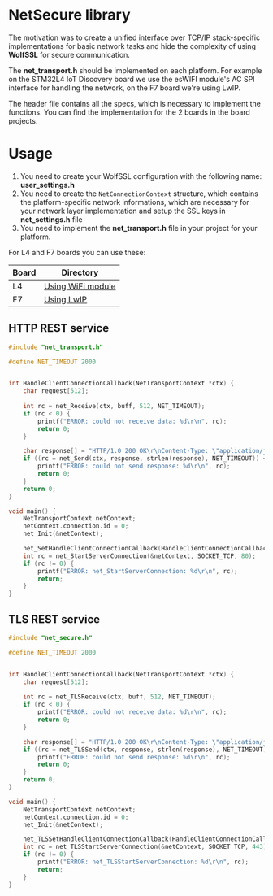 # NetSecure library

The motivation was to create a unified interface over TCP/IP stack-specific implementations for basic network tasks and hide the complexity of using **WolfSSL** for secure communication.

The **net_transport.h** should be implemented on each platform. For example on the STM32L4 IoT Discovery board we use the esWIFI module's AC SPI interface for handling the network, on the F7 board we're using LwIP.

The header file contains all the specs, which is necessary to implement the functions. You can find the implementation for the 2 boards in the board projects.

# Usage

1. You need to create your WolfSSL configuration with the following name: **user_settings.h**
2. You need to create the ```NetConnectionContext``` structure, which contains the platform-specific network informations, which are necessary for your network layer implementation and setup the SSL keys in **net_settings.h** file
3. You need to implement the **net_transport.h** file in your project for your platform.

For L4 and F7 boards you can use these:

| Board | Directory |
|-------|-----------|
| L4 | [Using WiFi module](L4) |
| F7 | [Using LwIP](F7) |

## HTTP REST service
```c
#include "net_transport.h"

#define NET_TIMEOUT 2000


int HandleClientConnectionCallback(NetTransportContext *ctx) {
    char request[512];
	
    int rc = net_Receive(ctx, buff, 512, NET_TIMEOUT);
    if (rc < 0) {
        printf("ERROR: could not receive data: %d\r\n", rc);
        return 0;
    }

    char response[] = "HTTP/1.0 200 OK\r\nContent-Type: \"application/json\"\r\n\r\n{\"test_key\":\"test_value\"}";
    if ((rc = net_Send(ctx, response, strlen(response), NET_TIMEOUT)) < 0) {
        printf("ERROR: could not send response: %d\r\n", rc);
        return 0;
    }
    return 0;
}

void main() {
    NetTransportContext netContext;
    netContext.connection.id = 0;
    net_Init(&netContext);

    net_SetHandleClientConnectionCallback(HandleClientConnectionCallback);
    int rc = net_StartServerConnection(&netContext, SOCKET_TCP, 80);
    if (rc != 0) {
        printf("ERROR: net_StartServerConnection: %d\r\n", rc);
        return;
    }
}

```

## TLS REST service

```c
#include "net_secure.h"

#define NET_TIMEOUT 2000


int HandleClientConnectionCallback(NetTransportContext *ctx) {
    char request[512];
	
    int rc = net_TLSReceive(ctx, buff, 512, NET_TIMEOUT);
    if (rc < 0) {
        printf("ERROR: could not receive data: %d\r\n", rc);
        return 0;
    }

    char response[] = "HTTP/1.0 200 OK\r\nContent-Type: \"application/json\"\r\n\r\n{\"test_key\":\"test_value\"}";
    if ((rc = net_TLSSend(ctx, response, strlen(response), NET_TIMEOUT)) < 0) {
        printf("ERROR: could not send response: %d\r\n", rc);
        return 0;
    }
    return 0;
}

void main() {
    NetTransportContext netContext;
    netContext.connection.id = 0;
    net_Init(&netContext);

    net_TLSSetHandleClientConnectionCallback(HandleClientConnectionCallback);
    int rc = net_TLSStartServerConnection(&netContext, SOCKET_TCP, 443);
    if (rc != 0) {
        printf("ERROR: net_TLSStartServerConnection: %d\r\n", rc);
        return;
    }
}

```